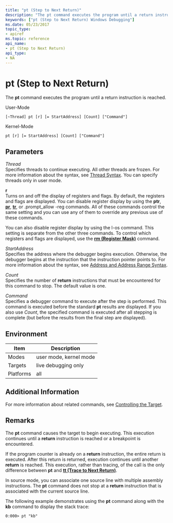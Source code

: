 ```yaml
---
title: "pt (Step to Next Return)"
description: "The pt command executes the program until a return instruction is reached."
keywords: ["pt (Step to Next Return) Windows Debugging"]
ms.date: 05/23/2017
topic_type:
- apiref
ms.topic: reference
api_name:
- pt (Step to Next Return)
api_type:
- NA
---
```


# pt (Step to Next Return)


The **pt** command executes the program until a return instruction is reached.

User-Mode

```dbgcmd
[~Thread] pt [r] [= StartAddress] [Count] ["Command"]
```

Kernel-Mode

```dbgcmd
pt [r] [= StartAddress] [Count] ["Command"]
```

## Parameters


<span id="_______Thread______"></span><span id="_______thread______"></span><span id="_______THREAD______"></span> *Thread*   
Specifies threads to continue executing. All other threads are frozen. For more information about the syntax, see [Thread Syntax](thread-syntax.md). You can specify threads only in user mode.

<span id="_______r______"></span><span id="_______R______"></span> **r**   
Turns on and off the display of registers and flags. By default, the registers and flags are displayed. You can disable register display by using the **ptr**, [**pr**](p--step-.md), [**tr**](t--trace-.md), or .prompt\_allow -reg commands. All of these commands control the same setting and you can use any of them to override any previous use of these commands.

You can also disable register display by using the l-os command. This setting is separate from the other three commands. To control which registers and flags are displayed, use the [**rm (Register Mask)**](rm--register-mask-.md) command.

<span id="_______StartAddress______"></span><span id="_______startaddress______"></span><span id="_______STARTADDRESS______"></span> *StartAddress*   
Specifies the address where the debugger begins execution. Otherwise, the debugger begins at the instruction that the instruction pointer points to. For more information about the syntax, see [Address and Address Range Syntax](address-and-address-range-syntax.md).

<span id="_______Count______"></span><span id="_______count______"></span><span id="_______COUNT______"></span> *Count*   
Specifies the number of **return** instructions that must be encountered for this command to stop. The default value is one.

<span id="_______Command______"></span><span id="_______command______"></span><span id="_______COMMAND______"></span> *Command*   
Specifies a debugger command to execute after the step is performed. This command is executed before the standard **pt** results are displayed. If you also use *Count*, the specified command is executed after all stepping is complete (but before the results from the final step are displayed).

## Environment

|  Item       | Description               |
|-----------|------------------------|
| Modes     | user mode, kernel mode |
| Targets   | live debugging only    |
| Platforms | all                    |

 

## Additional Information

For more information about related commands, see [Controlling the Target](../debugger/controlling-the-target.md).

## Remarks

The **pt** command causes the target to begin executing. This execution continues until a **return** instruction is reached or a breakpoint is encountered.

If the program counter is already on a **return** instruction, the entire return is executed. After this return is returned, execution continues until another **return** is reached. This execution, rather than tracing, of the call is the only difference between **pt** and [**tt (Trace to Next Return)**](tt--trace-to-next-return-.md).

In source mode, you can associate one source line with multiple assembly instructions. The **pt** command does not stop at a **return** instruction that is associated with the current source line.

The following example demonstrates using the **pt** command along with the **kb** command to display the stack trace:

```dbgcmd
0:000> pt "kb"
```

